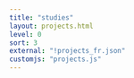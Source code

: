 ```yaml
---
title: "studies"
layout: projects.html
level: 0
sort: 3
external: "!projects_fr.json"
customjs: "projects.js"
---
```


